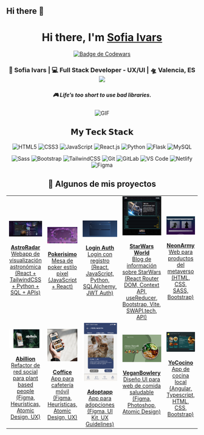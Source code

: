 ## Hi there 👋
<!--
**Sofiaivars/Sofiaivars** is a ✨ _special_ ✨ repository because its `README.md` (this file) appears on your GitHub profile.

Here are some ideas to get you started:

- 🔭 I’m currently working on ...
- 🌱 I’m currently learning ...
- 👯 I’m looking to collaborate on ...
- 🤔 I’m looking for help with ...
- 💬 Ask me about ...
- 📫 How to reach me: ...
- 😄 Pronouns: ...
- ⚡ Fun fact: ...
-->



<div align="center">
   <h1>Hi there, I'm <a href="https://hemant.codes">Sofia Ivars</a>  </h1>
      
[![Badge de Codewars](https://www.codewars.com/users/Sofiaivars/badges/large?theme=dark)](https://www.codewars.com/users/Sofiaivars)

 

<div align="center">
<h3> 👾 Sofia Ivars  | 💻 Full Stack Developer - UX/UI | 🛸 Valencia, ES 
  <img src="https://media.giphy.com/media/WUlplcMpOCEmTGBtBW/giphy.gif" height="40">
</h3>

</div>

 <h5 align="center">
   <i>🎮 Life’s too short to use bad libraries.
</i>
  </h5>
  

<img align="center" height="210px" width="390px" alt="GIF" src="https://media.giphy.com/media/susVmXQlij43HTsC8e/giphy.gif?cid=ecf05e47ve332i4x7b6q9xy4hzz7wz0be2723yyejr6fkk4m&ep=v1_gifs_search&rid=giphy.gif&ct=g" />


## 𝗠𝘆 𝗧𝗲𝗰𝗸 𝗦𝘁𝗮𝗰𝗸

![HTML5](https://img.shields.io/badge/-HTML5-%23E44D27?style=flat-square&logo=html5&logoColor=ffffff)
![CSS3](https://img.shields.io/badge/-CSS3-%231572B6?style=flat-square&logo=css3)
![JavaScript](https://img.shields.io/badge/-JavaScript-%23F7DF1C?style=flat-square&logo=javascript&logoColor=000000&labelColor=%23F7DF1C&color=%23FFCE5A)
![React.js](https://img.shields.io/badge/-React.js-%23282C34?style=flat-square&logo=react)
![Python](https://img.shields.io/badge/-Python-%233776AB?style=flat-square&logo=python&logoColor=ffffff)
![Flask](https://img.shields.io/badge/-Flask-%23000?style=flat-square&logo=flask&logoColor=ffffff)
![MySQL](https://img.shields.io/badge/-MySQL-%23007ACC?style=flat-square&logo=mysql&logoColor=ffffff)


![Sass](https://img.shields.io/badge/-Sass-%23CC6699?style=flat-square&logo=sass&logoColor=ffffff)
![Bootstrap](https://img.shields.io/badge/-Bootstrap-%23563D7C?style=flat-square&logo=bootstrap&logoColor=ffffff)
![TailwindCSS](https://img.shields.io/badge/-TailwindCSS-%231a202c?style=flat-square&logo=tailwind-css)
![Git](https://img.shields.io/badge/-Git-%23F05032?style=flat-square&logo=git&logoColor=%23ffffff)
![GitLab](https://img.shields.io/badge/-GitLab-FCA121?style=flat-square&logo=gitlab)
![VS Code](https://img.shields.io/badge/-VSCode-%23007ACC?style=flat-square&logo=visual-studio-code)
![Netlify](https://img.shields.io/badge/-Netlify-%2300C7B7?style=flat-square&logo=netlify&logoColor=ffffff)
![Figma](https://img.shields.io/badge/-Figma-%23F24E1E?style=flat-square&logo=figma&logoColor=ffffff)
<h2 align="center">🚀 Algunos de mis proyectos</h2>

<table align="center">
  <!-- Fila 1 -->
  <tr>
    <td align="center">
      <a href="https://astroradar.netlify.app/" target="_blank">
        <img src="https://raw.githubusercontent.com/Sofiaivars/Sofiaivars/main/Assets/astroradar.png" alt="AstroRadar" width="360"/><br /><br />
        <strong>AstroRadar</strong><br />
        Webapp de visualización astronómica<br />
        (React + TailwindCSS + Python + SQL + APIs)
      </a>
    </td>
    <td align="center">
      <a href="https://pokerisimo.netlify.app/" target="_blank">
        <img src="https://raw.githubusercontent.com/Sofiaivars/Sofiaivars/main/Assets/Pokerisimo.png" alt="Pokerisimo" width="360"/><br /><br />
        <strong>Pokerisimo</strong><br />
        Mesa de poker estilo pixel<br />
        (JavaScript + React)
      </a>
    </td>
    <td align="center">
      <a href="https://github.com/Sofiaivars/Registro" target="_blank">
        <img src="https://raw.githubusercontent.com/Sofiaivars/Sofiaivars/main/Assets/Registro.png" alt="Login-registro" width="360"/><br /><br />
        <strong>Login Auth</strong><br />
        Login con registro<br />
        (React, JavaScript, Python, SQLAlchemy, JWT Auth)
      </a>
    </td>
    <td align="center">
      <a href="https://starwars-world.netlify.app/" target="_blank">
        <img src="https://raw.githubusercontent.com/Sofiaivars/Sofiaivars/main/Assets/vehicle.png" alt="StarWars World" width="360"/><br /><br />
        <strong>StarWars World</strong><br />
        Blog de información sobre StarWars<br />
        (React Router DOM, Context API, useReducer, Bootstrap, Vite, SWAPI.tech, API)
      </a>
    </td>
    <td align="center">
      <a href="https://neonarmy.netlify.app/" target="_blank">
        <img src="https://raw.githubusercontent.com/Sofiaivars/Sofiaivars/main/Assets/neonarmy.png" alt="NeonArmy" width="360"/><br /><br />
        <strong>NeonArmy</strong><br />
        Web para productos del metaverso<br />
        (HTML, CSS, SASS, Bootstrap)
      </a>
    </td>
  </tr>

  <!-- Fila 2 -->
  <tr>
    <td align="center">
      <a href="https://www.figma.com/proto/BuFjBEDCc4c2jUVZWhBt2Q/PROYECTO-FINAL_IVARS" target="_blank">
        <img src="https://raw.githubusercontent.com/Sofiaivars/Sofiaivars/main/Assets/abillion.png" alt="Abillion" width="320"/><br /><br />
        <strong>Abillion</strong><br />
        Refactor de red social para plant based people<br />
        (Figma, Heurísticas, Atomic Design, UX)
      </a>
    </td>
    <td align="center">
      <a href="https://www.figma.com/proto/6HHgW3ZQNJYFJptKb9Vyvh/Coffice?page-id=0%3A1&node-id=35-1358&viewport=-2401%2C-5151%2C0.8&t=mpcSrGkztXXg9hkF-1&scaling=min-zoom&content-scaling=fixed&starting-point-node-id=35%3A1358" target="_blank">
        <img src="https://raw.githubusercontent.com/Sofiaivars/Sofiaivars/main/Assets/coffice.png" alt="Coffice" width="320"/><br /><br />
        <strong>Coffice</strong><br />
        App para cafetería móvil<br />
        (Figma, Heurísticas, Atomic Design, UX)
      </a>
    </td>
    <td align="center">
      <a href="https://www.figma.com/proto/uyCXA8N1uBcnSHZo9EozXH/Adoptapp_UXUI" target="_blank">
        <img src="https://raw.githubusercontent.com/Sofiaivars/Sofiaivars/main/Assets/adoptapp-roedor.png" alt="Adoptapp" width="360"/><br /><br />
        <strong>Adoptapp</strong><br />
        App para adopciones<br />
        (Figma, UI Kit, UX Guidelines)
      </a>
    </td>
    <td align="center">
      <a href="https://www.figma.com/proto/Zdu343N8K8yhXXGmxAO820/Untitled" target="_blank">
        <img src="https://raw.githubusercontent.com/Sofiaivars/Sofiaivars/main/Assets/veganbowlery.png" alt="VeganBowlery" width="360"/><br /><br />
        <strong>VeganBowlery</strong><br />
        Diseño UI para web de comida saludable<br />
        (Figma, Photoshop, Atomic Design)
      </a>
    </td>
    <td align="center">
      <a href="https://www.figma.com/proto/yAbMstXXSB8xtbiAgq471j/YoCocino" target="_blank">
        <img src="https://raw.githubusercontent.com/Sofiaivars/Sofiaivars/main/Assets/YoCocino.png" alt="YoCocino" width="360"/><br /><br />
        <strong>YoCocino</strong><br />
        App de cocina local<br />
        (Angular, Typescript, HTML, CSS, Bootstrap)
      </a>
    </td>
  </tr>
</table>



